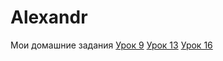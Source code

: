 # Alexandr
Мои домашние задания
[Урок 9](https://alexandr1291.github.io/github/lesson9/ "Моя готовая домашка")
[Урок 13](https://alexandr1291.github.io/github/lesson13/ "Моя готовая домашка")
[Урок 16](https://alexandr1291.github.io/github/lesson16/ "Моя готовая домашка")
